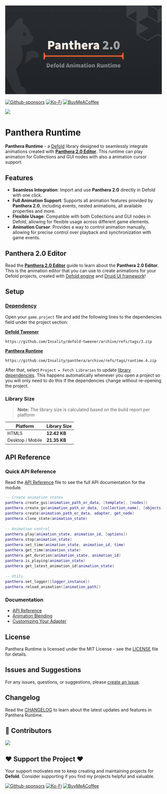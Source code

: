 ![](media/runtime_logo.png)

[![Github-sponsors](https://img.shields.io/badge/sponsor-30363D?style=for-the-badge&logo=GitHub-Sponsors&logoColor=#EA4AAA)](https://github.com/sponsors/insality) [![Ko-Fi](https://img.shields.io/badge/Ko--fi-F16061?style=for-the-badge&logo=ko-fi&logoColor=white)](https://ko-fi.com/insality) [![BuyMeACoffee](https://img.shields.io/badge/Buy%20Me%20a%20Coffee-ffdd00?style=for-the-badge&logo=buy-me-a-coffee&logoColor=black)](https://www.buymeacoffee.com/insality)

[![](https://img.shields.io/badge/Release-download-blue?style=for-the-badge)](https://github.com/Insality/panthera/tags)

# Panthera Runtime

**Panthera Runtime** - a [Defold](https://defold.com/) library designed to seamlessly integrate animations created with [**Panthera 2.0 Editor**](/docs_editor/README.md). This runtime can play animation for Collections and GUI nodes with also a animation cursor support.

## Features

- **Seamless Integration**: Import and use **Panthera 2.0** directly in Defold with one click.
- **Full Animation Support**: Supports all animation features provided by **Panthera 2.0**, including events, nested animations, all available properties and more.
- **Flexible Usage**: Compatible with both Collections and GUI nodes in Defold, allowing for flexible usage across different game elements.
- **Animation Cursor**: Provides a way to control animation manually, allowing for precise control over playback and synchronization with game events.

## Panthera 2.0 Editor

Read the [**Panthera 2.0 Editor**](/docs_editor/README.md) guide to learn about the **Panthera 2.0 Editor**. This is the animation editor that you can use to create animations for your Defold projects, created with [Defold engine](https://defold.com/) and [Druid UI framework](https://github.com/Insality/druid)!

## Setup

### [Dependency](https://defold.com/manuals/libraries/#setting-up-library-dependencies)

Open your `game.project` file and add the following lines to the dependencies field under the project section:


**[Defold Tweener](https://github.com/Insality/defold-tweener)**

```
https://github.com/Insality/defold-tweener/archive/refs/tags/3.zip
```

**[Panthera Runtime](https://github.com/Insality/panthera)**

```
https://github.com/Insality/panthera/archive/refs/tags/runtime.4.zip
```

After that, select `Project ▸ Fetch Libraries` to update [library dependencies]((https://defold.com/manuals/libraries/#setting-up-library-dependencies)). This happens automatically whenever you open a project so you will only need to do this if the dependencies change without re-opening the project.

### Library Size

> **Note:** The library size is calculated based on the build report per platform

| Platform         | Library Size |
| ---------------- | ------------ |
| HTML5            | **12.42 KB** |
| Desktop / Mobile | **21.35 KB** |


## API Reference

### Quick API Reference

Read the [API Reference](api/panthera_api.md) file to see the full API documentation for the module.

```lua
-- Create animation states
panthera.create_gui(animation_path_or_data, [template], [nodes])
panthera.create_go(animation_path_or_data, [collection_name], [objects])
panthera.create(animation_path_or_data, adapter, get_node)
panthera.clone_state(animation_state)

-- Animation control
panthera.play(animation_state, animation_id, [options])
panthera.stop(animation_state)
panthera.set_time(animation_state, animation_id, time)
panthera.get_time(animation_state)
panthera.get_duration(animation_state, animation_id)
panthera.is_playing(animation_state)
panthera.get_latest_animation_id(animation_state)

-- Utils
panthera.set_logger([logger_instance])
panthera.reload_animation([animation_path])
```


### Documentation

- [API Reference](api/panthera_api.md)
- [Animation Blending](docs/animation_blending.md)
- [Customizing Your Adapter](docs/panthera_adapter.md)


## License

Panthera Runtime is licensed under the MIT License - see the [LICENSE](/LICENSE) file for details.


## Issues and Suggestions

For any issues, questions, or suggestions, please [create an issue](https://github.com/Insality/panthera/issues).


## Changelog

Read the [CHANGELOG](/CHANGELOG.md) to learn about the latest updates and features in Panthera Runtime.


## 👏 Contributors

<a href="https://github.com/Insality/panthera/graphs/contributors">
  <img src="https://contributors-img.web.app/image?repo=insality/panthera"/>
</a>


## ❤️ Support the Project ❤️

Your support motivates me to keep creating and maintaining projects for **Defold**. Consider supporting if you find my projects helpful and valuable.

[![Github-sponsors](https://img.shields.io/badge/sponsor-30363D?style=for-the-badge&logo=GitHub-Sponsors&logoColor=#EA4AAA)](https://github.com/sponsors/insality) [![Ko-Fi](https://img.shields.io/badge/Ko--fi-F16061?style=for-the-badge&logo=ko-fi&logoColor=white)](https://ko-fi.com/insality) [![BuyMeACoffee](https://img.shields.io/badge/Buy%20Me%20a%20Coffee-ffdd00?style=for-the-badge&logo=buy-me-a-coffee&logoColor=black)](https://www.buymeacoffee.com/insality)
